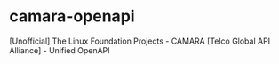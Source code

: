 # camara-openapi
[Unofficial] The Linux Foundation Projects - CAMARA [Telco Global API Alliance] - Unified OpenAPI
